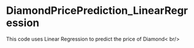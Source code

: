 # DiamondPricePrediction_LinearRegression
This code uses Linear Regression to predict the price of Diamond< br/>
